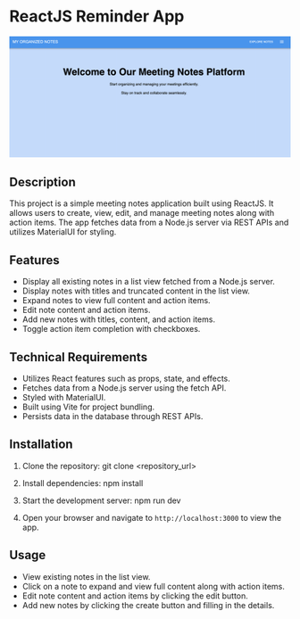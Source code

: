 # ReactJS Reminder App

![ReactJS Reminder App](https://github.com/pkapse173/ReactJS-Reminder-App/blob/main/Image/image.png)

## Description

This project is a simple meeting notes application built using ReactJS. It allows users to create, view, edit, and manage meeting notes along with action items. The app fetches data from a Node.js server via REST APIs and utilizes MaterialUI for styling.

## Features

- Display all existing notes in a list view fetched from a Node.js server.
- Display notes with titles and truncated content in the list view.
- Expand notes to view full content and action items.
- Edit note content and action items.
- Add new notes with titles, content, and action items.
- Toggle action item completion with checkboxes.

## Technical Requirements

- Utilizes React features such as props, state, and effects.
- Fetches data from a Node.js server using the fetch API.
- Styled with MaterialUI.
- Built using Vite for project bundling.
- Persists data in the database through REST APIs.

## Installation

1. Clone the repository: git clone <repository_url>
2. Install dependencies: npm install
3. Start the development server: npm run dev

4. Open your browser and navigate to `http://localhost:3000` to view the app.

## Usage

- View existing notes in the list view.
- Click on a note to expand and view full content along with action items.
- Edit note content and action items by clicking the edit button.
- Add new notes by clicking the create button and filling in the details.





